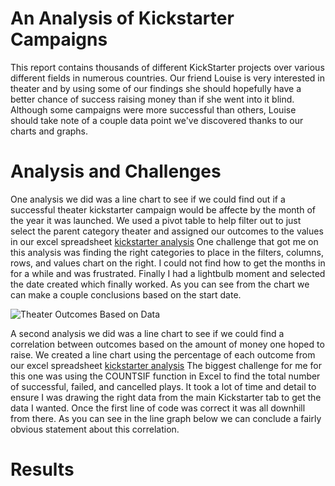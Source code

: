 # An Analysis of Kickstarter Campaigns

This report contains thousands of different KickStarter projects over various different fields in numerous countries.  Our friend Louise is very interested in theater and by using some of our findings she should hopefully have a better chance of success raising money than if she went into it blind.  Although some campaigns were more successful than others, Louise should take note of a couple data point we've discovered thanks to our charts and graphs.

# Analysis and Challenges

One analysis we did was a line chart to see if we could find out if a successful theater kickstarter campaign would be affecte by the month of the year it was launched. We used a pivot table to help filter out to just select the parent category theater and assigned our outcomes to the values in our excel spreadsheet [kickstarter analysis](https://github.com/DrewSears11/repo-kickstarter-analysis/blob/main/Kickstarter%20Analysis.zip) One challenge that got me on this analysis was finding the right categories to place in the filters, columns, rows, and values chart on the right.  I could not find how to get the months in for a while and was frustrated.  Finally I had a lightbulb moment and selected the date created which finally worked.  As you can see from the chart we can make a couple conclusions based on the start date.

![Theater Outcomes Based on Data](https://github.com/DrewSears11/repo-kickstarter-analysis/blob/main/Theater_Outcomes_Vs.Launch.png)

A second analysis we did was a line chart to see if we could find a correlation between outcomes based on the amount of money one hoped to raise.  We created a line chart using the percentage of each outcome from our excel spreadsheet [kickstarter analysis](https://github.com/DrewSears11/repo-kickstarter-analysis/blob/main/Kickstarter%20Analysis.zip) The biggest challenge for me for this one was using the COUNTSIF function in Excel to find the total number of successful, failed, and cancelled plays. It took a lot of time and detail to ensure I was drawing the right data from the main Kickstarter tab to get the data I wanted.  Once the first line of code was correct it was all downhill from there.  As you can see in the line graph below we can conclude a fairly obvious statement about this correlation.



# Results

